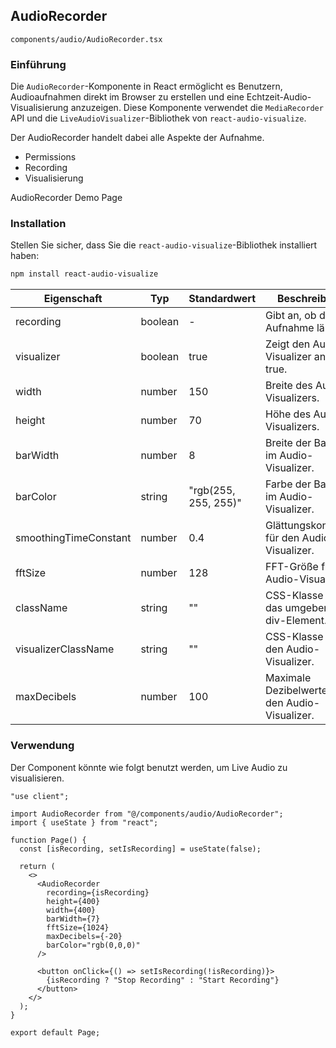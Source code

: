 ## AudioRecorder

`components/audio/AudioRecorder.tsx`

### Einführung

Die `AudioRecorder`-Komponente in React ermöglicht es Benutzern, Audioaufnahmen direkt im Browser zu erstellen und eine Echtzeit-Audio-Visualisierung anzuzeigen. Diese Komponente verwendet die `MediaRecorder` API und die `LiveAudioVisualizer`-Bibliothek von `react-audio-visualize`.

Der AudioRecorder handelt dabei alle Aspekte der Aufnahme.

- Permissions
- Recording
- Visualisierung

<p align="center >
  <img src="https://prod-files-secure.s3.us-west-2.amazonaws.com/780e0c0a-feda-42e8-8e71-f224dcfdff19/2797d900-e9c2-46e9-827d-8ed9f904059b/Untitled.png">
</p> 


AudioRecorder Demo Page

### Installation

Stellen Sie sicher, dass Sie die `react-audio-visualize`-Bibliothek installiert haben:

```bash
npm install react-audio-visualize
```

| Eigenschaft | Typ | Standardwert | Beschreibung |
| --- | --- | --- | --- |
| recording | boolean | - | Gibt an, ob die Aufnahme läuft. |
| visualizer | boolean | true | Zeigt den Audio-Visualizer an, wenn true. |
| width | number | 150 | Breite des Audio-Visualizers. |
| height | number | 70 | Höhe des Audio-Visualizers. |
| barWidth | number | 8 | Breite der Balken im Audio-Visualizer. |
| barColor | string | "rgb(255, 255, 255)" | Farbe der Balken im Audio-Visualizer. |
| smoothingTimeConstant | number | 0.4 | Glättungskonstante für den Audio-Visualizer. |
| fftSize | number | 128 | FFT-Größe für den Audio-Visualizer. |
| className | string | "" | CSS-Klasse für das umgebende div-Element. |
| visualizerClassName | string | "" | CSS-Klasse für den Audio-Visualizer. |
| maxDecibels | number | 100 | Maximale Dezibelwerte für den Audio-Visualizer. |

### Verwendung

Der Component könnte wie folgt benutzt werden, um Live Audio zu visualisieren.

```tsx
"use client";

import AudioRecorder from "@/components/audio/AudioRecorder";
import { useState } from "react";

function Page() {
  const [isRecording, setIsRecording] = useState(false);

  return (
    <>
      <AudioRecorder
        recording={isRecording}
        height={400}
        width={400}
        barWidth={7}
        fftSize={1024}
        maxDecibels={-20}
        barColor="rgb(0,0,0)"
      />

      <button onClick={() => setIsRecording(!isRecording)}>
        {isRecording ? "Stop Recording" : "Start Recording"}
      </button>
    </>
  );
}

export default Page;

```
